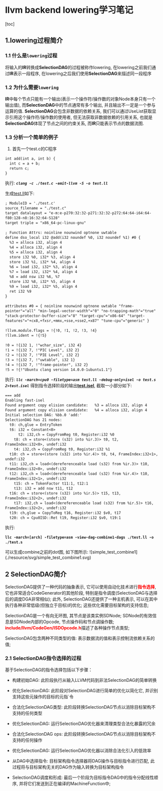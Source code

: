 # llvm backend lowering学习笔记

[toc]

## 1.lowering过程简介

### 1.1 什么是`lowering`过程
将输入的<b>IR</b>转换成<b>SelectionDAG</b>的过程被称作lowering, 在lowering之前我们通过<b>IR</b>表示一段程序, 在lowering之后我们使用<b>SelectionDAG</b>来描述同一段程序

### 1.2 为什么需要`lowering`
<b>IR</b>中每个节点只能有一个输出(表示一个操作符/操作数的对象Node本身只有一个输出值), 而<b>SelectionDAG</b>中的节点通常有多个输出, 并且输出不一定是一个参与运算的值. <b>SelectionDAG</b>会包含非数据的依赖关系, 我们可以通过UseList获取显示引用这个操作符/操作数的使用者, 但无法获取非数据依赖的引用关系, 也就是<b>SelectionDAG</b>体现了节点之间的约束关系, 而<b>IR</b>只能表示节点的数据流图.

### 1.3 分析一个简单的例子
1. 首先一个test.c的C程序
``` {.line-numbers}
int add(int a, int b) {
  int c = a + b;
  return c;
}
```

执行:
<b>_`clang -c ./test.c -emit-llvm -S -o test.ll`_</b>

生成[test.ll](./resource/simple_test/test.ll)如下:
``` {.line-numbers}
; ModuleID = './test.c'
source_filename = "./test.c"
target datalayout = "e-m:e-p270:32:32-p271:32:32-p272:64:64-i64:64-f80:128-n8:16:32:64-S128"
target triple = "x86_64-pc-linux-gnu"

; Function Attrs: noinline nounwind optnone uwtable
define dso_local i32 @add(i32 noundef %0, i32 noundef %1) #0 {
  %3 = alloca i32, align 4
  %4 = alloca i32, align 4
  %5 = alloca i32, align 4
  store i32 %0, i32* %3, align 4
  store i32 %1, i32* %4, align 4
  %6 = load i32, i32* %3, align 4
  %7 = load i32, i32* %4, align 4
  %8 = add nsw i32 %6, %7
  store i32 %8, i32* %5, align 4
  %9 = load i32, i32* %5, align 4
  ret i32 %9
}

attributes #0 = { noinline nounwind optnone uwtable "frame-pointer"="all" "min-legal-vector-width"="0" "no-trapping-math"="true" "stack-protector-buffer-size"="8" "target-cpu"="x86-64" "target-features"="+cx8,+fxsr,+mmx,+sse,+sse2,+x87" "tune-cpu"="generic" }

!llvm.module.flags = !{!0, !1, !2, !3, !4}
!llvm.ident = !{!5}

!0 = !{i32 1, !"wchar_size", i32 4}
!1 = !{i32 7, !"PIC Level", i32 2}
!2 = !{i32 7, !"PIE Level", i32 2}
!3 = !{i32 7, !"uwtable", i32 1}
!4 = !{i32 7, !"frame-pointer", i32 2}
!5 = !{!"Ubuntu clang version 14.0.0-1ubuntu1.1"}
```

执行:
<b>_`llc -march=cpu0 -filetype=asm test.ll -debug-only=isel -o test.s 2>test.isel`_</b>
得到指令选择阶段的输出<b>[test.isel](./resource/simple_test/test.isel)</b>, 截取一小部分如下:
```
=== add
Enabling fast-isel
Found argument copy elision candidate:   %3 = alloca i32, align 4
Found argument copy elision candidate:   %4 = alloca i32, align 4
Initial selection DAG: %bb.0 'add:'
SelectionDAG has 21 nodes:
  t0: ch,glue = EntryToken
  t6: i32 = Constant<0>
      t2: i32,ch = CopyFromReg t0, Register:i32 %0
    t8: ch = store<(store (s32) into %ir.3)> t0, t2, FrameIndex:i32<0>, undef:i32
    t4: i32,ch = CopyFromReg t0, Register:i32 %1
  t10: ch = store<(store (s32) into %ir.4)> t8, t4, FrameIndex:i32<1>, undef:i32
  t11: i32,ch = load<(dereferenceable load (s32) from %ir.3)> t10, FrameIndex:i32<0>, undef:i32
  t12: i32,ch = load<(dereferenceable load (s32) from %ir.4)> t10, FrameIndex:i32<1>, undef:i32
    t15: ch = TokenFactor t11:1, t12:1
    t13: i32 = add nsw t11, t12
  t16: ch = store<(store (s32) into %ir.5)> t15, t13, FrameIndex:i32<2>, undef:i32
    t17: i32,ch = load<(dereferenceable load (s32) from %ir.5)> t16, FrameIndex:i32<2>, undef:i32
  t19: ch,glue = CopyToReg t16, Register:i32 $v0, t17
  t20: ch = Cpu0ISD::Ret t19, Register:i32 $v0, t19:1
```

执行:
<b>
```
llc -march=[arch] -filetype=asm -view-dag-combine1-dags ./test.ll -o ./test.s
```
</b>
可以生成combine之前的dot图, 如下图所示:
![simple_test_combine1](./resource/svg/simple_test_combine1.svg)

## 2 SelectionDAG简介

SelectionDAG提供了一种代码的抽象表示, 它可以使用自动化技术进行<b><font color=RED>指令选择</font></b>, 它也非常适合CodeGenerator的其他阶段, 特别是指令调度(SelectionDAG与选择后的调度DGA非常相似); 此外, SelectionDAG还提供了一种主机表示, 可以在其中执行各种非常低级(但独立于目标)的优化; 这些优化需要目标架构的支持信息;

SelectionDAG是一个有向无环图, 其节点是该类实例SDNode; SDNode的有效信息是SDNode内部的Opcode, 节点操作码和节点调操作数; <b><font color=RED>include/llvm/CodeGen/ISDOpcode.h</font></b>描述了各种操作节点类型;

SelectionDAG包含两种不同类型的值: 表示数据流的值和表示控制流依赖关系的值;

### 2.1 SelectionDAG指令选择的过程

基于SelectionDAG的指令选择包括以下步骤：
  * 构建初始DAG: 此阶段执行从输入LLVM代码到非法SelectionDAG的简单转换

  * 优化SelectionDAG: 此阶段对SelectionDAG进行简单的优化以简化它, 并识别支持这些元操作的目标的元指`令

  * 合法化SelectionDAG类型: 此阶段转换SelectionDAG节点以消除目标架构不支持的任何类型

  * 优化SelectionDAG: 运行SelectionDAG优化器来清理类型合法化暴露的冗余

  * 合法化SelectionDAG ops: 此阶段转换SelectionDAG节点以消除目标架构不支持的任何操作

  * 优化SelectionDAG: 运行SelectionDAG优化器以消除合法化引入的低效率

  * 从DAG中选择指令: 目标架构指令选择器将DAG操作与目标指令进行匹配, 此过程将与目标架构无关的DAG作为输入转换为目标架构指令

  * SelectionDAG调度和形成: 最后一个阶段为目标指令DAG中的指令分配线性顺序, 并将它们发送到正在编译的MachineFunction中;